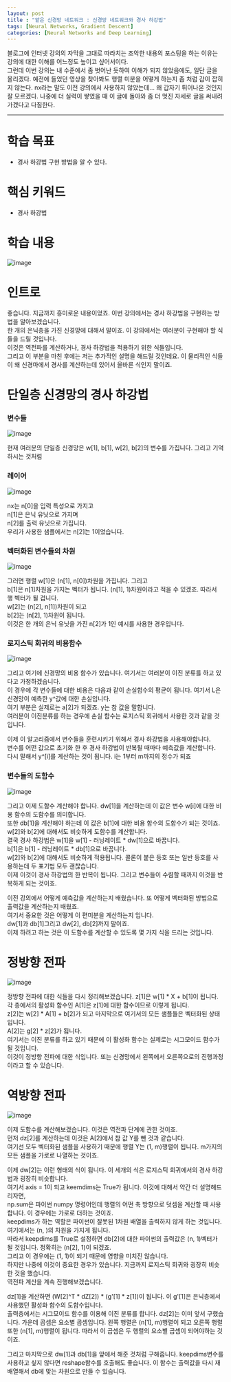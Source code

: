 ```yaml
---
layout: post
title : "얕은 신경망 네트워크 : 신경망 네트워크와 경사 하강법"
tags: [Neural Networks, Gradient Descent]
categories: [Neural Networks and Deep Learning]
---
```


블로그에 인터넷 강의의 자막을 그대로 따라치는 조악한 내용의 포스팅을 하는 이유는 강의에 대한 이해를 어느정도 높이고 싶어서이다.  
그런데 이번 강의는 내 수준에서 좀 벗어난 듯하여 이해가 되지 않았음에도, 일단 글을 올리겠다.
예전에 들었던 영상을 찾아봐도 행렬 미분을 어떻게 하는지 좀 처럼 감이 잡히지 않는다.
nx라는 말도 이전 강의에서 사용하지 않았는데... 왜 갑자기 튀어나온 것인지 잘 모르겠다.
나중에 더 실력이 쌓였을 때 이 글에 돌아와 좀 더 멋진 자세로 글을 써내려가겠다고 다짐한다.

---

# 학습 목표
* 경사 하강법 구현 방법을 알 수 있다.

# 핵심 키워드
* 경사 하강법

# 학습 내용
![image](https://user-images.githubusercontent.com/50114210/64251636-ef90f300-cf53-11e9-8b5e-9b3aa1cf5138.png)

# 인트로
좋습니다. 지금까지 흥미로운 내용이었죠. 이번 강의에서는 경사 하강법을 구현하는 방법을 알아보겠습니다.    
한 개의 은닉층을 가진 신경망에 대해서 말이죠. 이 강의에서는 여러분이 구현해야 할 식들을 드릴 것입니다.   
이것은 역전파를 계산하거나, 경사 하강법을 적용하기 위한 식들입니다.   
그리고 이 부분을 마친 후에는 저는 추가적인 설명을 해드릴 것인데요. 이 물리적인 식들이 왜 신경마에서 경사를 계산하는데 있어서 올바른 식인지 말이죠.

# 단일층 신경망의 경사 하강법
### 변수들
![image](https://user-images.githubusercontent.com/50114210/64251875-78a82a00-cf54-11e9-817a-104264a37810.png)

현재 여러분의 단일층 신경망은 w[1], b[1], w[2], b[2]의 변수를 가집니다. 그리고 기억하시는 것처럼

### 레이어
![image](https://user-images.githubusercontent.com/50114210/64251974-abeab900-cf54-11e9-92b8-285fa1f45ecb.png)

nx는 n[0]을 입력 특성으로 가지고   
n[1]은 은닉 유닛으로 가지며    
n[2]를 출력 유닛으로 가집니다.    
우리가 사용한 샘플에서는 n[2]는 1이었습니다.

### 벡터화된 변수들의 차원
![image](https://user-images.githubusercontent.com/50114210/64252036-d89ed080-cf54-11e9-8646-0fd4693f9448.png)

그러면 행렬 w[1]은 (n[1], n[0])차원을 가집니다. 그리고   
b[1]은 n[1]차원을 가지는 벡터가 됩니다. (n[1], 1)차원이라고 적을 수 있겠죠. 따라서 행 벡터가 될 겁니다.    
w[2]는 (n[2], n[1])차원이 되고    
b[2]는 (n[2], 1)차원이 됩니다.    
이것은 한 개의 은닉 유닛을 가진 n[2]가 1인 예시를 사용한 경우입니다.

### 로지스틱 회귀의 비용함수

![image](https://user-images.githubusercontent.com/50114210/64252326-890cd480-cf55-11e9-8353-96e8eb4bcbb4.png)

그리고 여기에 신경망의 비용 함수가 있습니다. 여기서는 여러분이 이진 분류를 하고 있다고 가정하겠습니다.   
이 경우에 각 변수들에 대한 비용은 다음과 같이 손실함수의 평균이 됩니다. 여기서 L은 신경망이 예측한 y^값에 대한 손실입니다.    
여기 부분은 실제로는 a[2]가 되겠죠. y는 참 값을 말합니다.   
여러분이 이진분류를 하는 경우에 손실 함수는 로지스틱 회귀에서 사용한 것과 같을 것입니다.   

이제 이 알고리즘에서 변수들을 훈련시키기 위해서 경사 하강법을 사용해야합니다.   
변수를 어떤 값으로 초기화 한 후 경사 하강법이 반복될 때마다 예측값을 계산합니다.   
다시 말해서 y^[i]를 계산하는 것이 됩니다. i는 1부터 m까지의 정수가 되죠

### 변수들의 도함수

![image](https://user-images.githubusercontent.com/50114210/64252464-fa4c8780-cf55-11e9-8ee1-8bc7e503f0d7.png)

그리고 이제 도함수 계산해야 합니다. dw[1]을 계산하는데 이 값은 변수 w[i]에 대한 비용 함수의 도함수를 의미합니다.    
또한 db[1]을 계산해야 하는데 이 값은 b[1]에 대한 비용 함수의 도함수가 되는 것이죠.    
w[2]와 b[2]에 대해서도 비슷하게 도함수를 계산합니다.    
결국 경사 하강법은 w[1]을 w[1] - 러닝레이트 * dw[1]으로 바꿉니다.   
b[1]은 b[1] - 러닝레이트 * db[1]으로 바꿉니다.   
w[2]와 b[2]에 대해서도 비슷하게 적용됩니다. 콜론이 붙은 등호 또는 일반 등호를 사용하는데 두 표기법 모두 괜찮습니다.   
이제 이것이 경사 하강법의 한 반복이 됩니다. 그리고 변수들이 수렴할 때까지 이것을 반복하게 되는 것이죠.

이전 강의에서 어떻게 예측값을 계산하는지 배웠습니다. 또 어떻게 벡터화된 방법으로 출력값을 계산하는지 배웠죠.   
여기서 중요한 것은 어떻게 이 편미분을 계산하는지 입니다.     
dw[1]과 db[1]그리고 dw[2], db[2]까지 말이죠.    
이제 하려고 하는 것은 이 도함수를 계산할 수 있도록 몇 가지 식을 드리는 것입니다.

# 정방향 전파

![image](https://user-images.githubusercontent.com/50114210/64260813-7fd83380-cf66-11e9-8c4f-d3995781d46a.png)

정방향 전파에 대한 식들을 다시 정리해보겠습니다.
z[1]은 w[1] * X + b[1]이 됩니다. 각 층에서의 활성화 함수인 A[1]은 z[1]에 대한 함수이므로 이렇게 됩니다.    
z[2]는 w[2] * A[1] + b[2]가 되고 마지막으로 여기서의 모든 샘플들은 벡터화된 상태입니다.    
A[2]는 g[2] * z[2]가 됩니다.     
여기서는 이진 분류를 하고 있기 때문에 이 활성화 함수는 실제로는 시그모이드 함수가 될 것입니다.   
이것이 정방향 전파에 대한 식입니다. 또는 신경망에서 왼쪽에서 오른쪽으로의 진행과정이라고 할 수 있습니다. 

# 역방향 전파

![image](https://user-images.githubusercontent.com/50114210/64253084-75626d80-cf57-11e9-9d31-4bfc5ed7b6a9.png)

이제 도함수를 계산해보겠습니다. 이것은 역전파 단계에 관한 것이죠.   
먼저 dz[2]를 계산하는데 이것은 A[2]에서 참 값 Y를 뺀 것과 같습니다.     
여기선 모두 벡터화된 샘플을 사용하기 때문에 행렬 Y는 (1, m)행렬이 됩니다. m가지의 모든 샘플을 가로로 나열하는 것이죠.    

이제 dw[2]는 이런 형태의 식이 됩니다. 이 세개의 식은 로지스틱 회귀에서의 경사 하강법과 굉장히 비슷합니다.    
여기서 axis = 1이 되고 keemdims는 True가 됩니다. 이것에 대해서 약간 더 설명해드리자면,     
np.sum은 파이썬 numpy 명령어인데 행렬의 어떤 축 방향으로 덧셈을 계산할 때 사용합니다. 이 경우에는 가로로 더하는 것이죠.     
keepdims가 하는 역할은 파이썬이 잘못된 1차원 배열을 출력하지 않게 하는 것입니다. 여기에서는 (n, )의 차원을 가지게 됩니다.    
따라서 keepdims를 True로 설정하면 db[2]에 대한 파이썬의 출력값은 (n, 1)벡터가 될 것입니다. 정확히는 (n[2], 1)이 되겠죠.    
그리고 이 경우에는 (1, 1)이 되기 때문에 영향을 미치진 않습니다.   
하지만 나중에 이것이 중요한 경우가 있습니다. 지금까지 로지스틱 회귀와 굉장히 비슷한 것을 했습니다.    
역전파 계산을 계속 진행해보겠습니다.

dz[1]을 계산하면 (W[2]^T * dZ[2]) * (g'[1] * z[1])이 됩니다. 이 g'[1]은 은닉층에서 사용했던 활성화 함수의 도함수입니다.    
출력층에서는 시그모이드 함수를 이용해 이진 분류를 합니다. dz[2]는 이미 앞서 구했습니다. 가운데 곱셉은 요소별 곱셈입니다.
왼쪽 행렬은 (n[1], m)행렬이 되고 오른쪽 행렬 또한 (n[1], m)행렬이 됩니다. 따라서 이 곱셈은 두 행렬의 요소별 곱셈이 되어야하는 것이죠.   

그리고 마지막으로 dw[1]과 db[1]을 앞에서 해준 것처럼 구해줍니다.
keepdims변수를 사용하고 싶지 않다면 reshape함수를 호출해도 좋습니다. 이 함수는 출력값을 다시 재배열해서 db에 맞는 차원으로 만들 수 있습니다.


